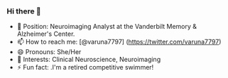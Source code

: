 ### Hi there 👋

- 🧠 Position: Neuroimaging Analyst at the Vanderbilt Memory & Alzheimer's Center.
- 📫 How to reach me:  [@varuna7797] (https://twitter.com/varuna7797)
- 😄 Pronouns:  She/Her
- 📝 Interests: Clinical Neuroscience, Neuroimaging 
- ⚡ Fun fact: .I'm a retired competitive swimmer! 
